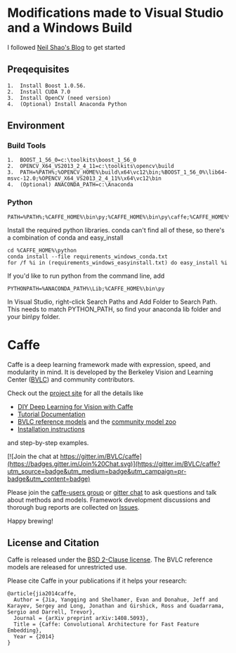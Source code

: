 # Modifications made to Visual Studio and a Windows Build
I followed [Neil Shao's Blog](https://initialneil.wordpress.com/2015/01/11/build-caffe-in-windows-with-visual-studio-2013-cuda-6-5-opencv-2-4-9/) to get started 

## Preqequisites
```
1.  Install Boost 1.0.56.  
2.  Install CUDA 7.0
3.  Install OpenCV (need version)
4.  (Optional) Install Anaconda Python
```

## Environment
### Build Tools
```
1.  BOOST_1_56_0=c:\toolkits\boost_1_56_0
2.  OPENCV_X64_VS2013_2_4_11=c:\toolkits\opencv\build
3.  PATH=%PATH%;%OPENCV_HOME%\build\x64\vc12\bin;%BOOST_1_56_0%\lib64-msvc-12.0;%OPENCV_X64_VS2013_2_4_11%\x64\vc12\bin
4.  (Optional) ANACONDA_PATH=c:\Anaconda
```

### Python
```CAFFE_HOME=c:\home\projects\caffe\ 
PATH=%PATH%;%CAFFE_HOME%\bin\py;%CAFFE_HOME%\bin\py\caffe;%CAFFE_HOME%\3rdparty\lib
```

Install the required python libraries.  conda can't find all of these, so there's a combination of conda and easy_install
```
cd %CAFFE_HOME%\python
conda install --file requirements_windows_conda.txt
for /f %i in (requirements_windows_easyinstall.txt) do easy_install %i
```

If you'd like to run python from the command line, add
```
PYTHONPATH=%ANACONDA_PATH%\Lib;%CAFFE_HOME%\bin\py
```

In Visual Studio, right-click Search Paths and Add Folder to Search Path.  This needs to match PYTHON_PATH, so find your anaconda lib folder and your bin\py folder.

# Caffe

Caffe is a deep learning framework made with expression, speed, and modularity in mind.
It is developed by the Berkeley Vision and Learning Center ([BVLC](http://bvlc.eecs.berkeley.edu)) and community contributors.

Check out the [project site](http://caffe.berkeleyvision.org) for all the details like

- [DIY Deep Learning for Vision with Caffe](https://docs.google.com/presentation/d/1UeKXVgRvvxg9OUdh_UiC5G71UMscNPlvArsWER41PsU/edit#slide=id.p)
- [Tutorial Documentation](http://caffe.berkeleyvision.org/tutorial/)
- [BVLC reference models](http://caffe.berkeleyvision.org/model_zoo.html) and the [community model zoo](https://github.com/BVLC/caffe/wiki/Model-Zoo)
- [Installation instructions](http://caffe.berkeleyvision.org/installation.html)

and step-by-step examples.

[![Join the chat at https://gitter.im/BVLC/caffe](https://badges.gitter.im/Join%20Chat.svg)](https://gitter.im/BVLC/caffe?utm_source=badge&utm_medium=badge&utm_campaign=pr-badge&utm_content=badge)

Please join the [caffe-users group](https://groups.google.com/forum/#!forum/caffe-users) or [gitter chat](https://gitter.im/BVLC/caffe) to ask questions and talk about methods and models.
Framework development discussions and thorough bug reports are collected on [Issues](https://github.com/BVLC/caffe/issues).

Happy brewing!

## License and Citation

Caffe is released under the [BSD 2-Clause license](https://github.com/BVLC/caffe/blob/master/LICENSE).
The BVLC reference models are released for unrestricted use.

Please cite Caffe in your publications if it helps your research:

    @article{jia2014caffe,
      Author = {Jia, Yangqing and Shelhamer, Evan and Donahue, Jeff and Karayev, Sergey and Long, Jonathan and Girshick, Ross and Guadarrama, Sergio and Darrell, Trevor},
      Journal = {arXiv preprint arXiv:1408.5093},
      Title = {Caffe: Convolutional Architecture for Fast Feature Embedding},
      Year = {2014}
    }
